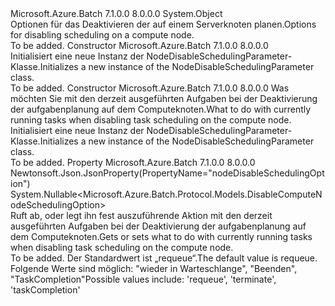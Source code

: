 <Type Name="NodeDisableSchedulingParameter" FullName="Microsoft.Azure.Batch.Protocol.Models.NodeDisableSchedulingParameter">
  <TypeSignature Language="C#" Value="public class NodeDisableSchedulingParameter" />
  <TypeSignature Language="ILAsm" Value=".class public auto ansi beforefieldinit NodeDisableSchedulingParameter extends System.Object" />
  <TypeSignature Language="DocId" Value="T:Microsoft.Azure.Batch.Protocol.Models.NodeDisableSchedulingParameter" />
  <TypeSignature Language="VB.NET" Value="Public Class NodeDisableSchedulingParameter" />
  <TypeSignature Language="F#" Value="type NodeDisableSchedulingParameter = class" />
  <AssemblyInfo>
    <AssemblyName>Microsoft.Azure.Batch</AssemblyName>
    <AssemblyVersion>7.1.0.0</AssemblyVersion>
    <AssemblyVersion>8.0.0.0</AssemblyVersion>
  </AssemblyInfo>
  <Base>
    <BaseTypeName>System.Object</BaseTypeName>
  </Base>
  <Interfaces />
  <Docs>
    <summary>
            <span data-ttu-id="c11ee-101">Optionen für das Deaktivieren der auf einem Serverknoten planen.</span><span class="sxs-lookup"><span data-stu-id="c11ee-101">Options for disabling scheduling on a compute node.</span></span>
            </summary>
    <remarks>To be added.</remarks>
  </Docs>
  <Members>
    <Member MemberName=".ctor">
      <MemberSignature Language="C#" Value="public NodeDisableSchedulingParameter ();" />
      <MemberSignature Language="ILAsm" Value=".method public hidebysig specialname rtspecialname instance void .ctor() cil managed" />
      <MemberSignature Language="DocId" Value="M:Microsoft.Azure.Batch.Protocol.Models.NodeDisableSchedulingParameter.#ctor" />
      <MemberSignature Language="VB.NET" Value="Public Sub New ()" />
      <MemberType>Constructor</MemberType>
      <AssemblyInfo>
        <AssemblyName>Microsoft.Azure.Batch</AssemblyName>
        <AssemblyVersion>7.1.0.0</AssemblyVersion>
        <AssemblyVersion>8.0.0.0</AssemblyVersion>
      </AssemblyInfo>
      <Parameters />
      <Docs>
        <summary>
            <span data-ttu-id="c11ee-102">Initialisiert eine neue Instanz der NodeDisableSchedulingParameter-Klasse.</span><span class="sxs-lookup"><span data-stu-id="c11ee-102">Initializes a new instance of the NodeDisableSchedulingParameter class.</span></span>
            </summary>
        <remarks>To be added.</remarks>
      </Docs>
    </Member>
    <Member MemberName=".ctor">
      <MemberSignature Language="C#" Value="public NodeDisableSchedulingParameter (Nullable&lt;Microsoft.Azure.Batch.Protocol.Models.DisableComputeNodeSchedulingOption&gt; nodeDisableSchedulingOption = null);" />
      <MemberSignature Language="ILAsm" Value=".method public hidebysig specialname rtspecialname instance void .ctor(valuetype System.Nullable`1&lt;valuetype Microsoft.Azure.Batch.Protocol.Models.DisableComputeNodeSchedulingOption&gt; nodeDisableSchedulingOption) cil managed" />
      <MemberSignature Language="DocId" Value="M:Microsoft.Azure.Batch.Protocol.Models.NodeDisableSchedulingParameter.#ctor(System.Nullable{Microsoft.Azure.Batch.Protocol.Models.DisableComputeNodeSchedulingOption})" />
      <MemberSignature Language="VB.NET" Value="Public Sub New (Optional nodeDisableSchedulingOption As Nullable(Of DisableComputeNodeSchedulingOption) = null)" />
      <MemberSignature Language="F#" Value="new Microsoft.Azure.Batch.Protocol.Models.NodeDisableSchedulingParameter : Nullable&lt;Microsoft.Azure.Batch.Protocol.Models.DisableComputeNodeSchedulingOption&gt; -&gt; Microsoft.Azure.Batch.Protocol.Models.NodeDisableSchedulingParameter" Usage="new Microsoft.Azure.Batch.Protocol.Models.NodeDisableSchedulingParameter nodeDisableSchedulingOption" />
      <MemberType>Constructor</MemberType>
      <AssemblyInfo>
        <AssemblyName>Microsoft.Azure.Batch</AssemblyName>
        <AssemblyVersion>7.1.0.0</AssemblyVersion>
        <AssemblyVersion>8.0.0.0</AssemblyVersion>
      </AssemblyInfo>
      <Parameters>
        <Parameter Name="nodeDisableSchedulingOption" Type="System.Nullable&lt;Microsoft.Azure.Batch.Protocol.Models.DisableComputeNodeSchedulingOption&gt;" />
      </Parameters>
      <Docs>
        <param name="nodeDisableSchedulingOption"><span data-ttu-id="c11ee-103">Was möchten Sie mit den derzeit ausgeführten Aufgaben bei der Deaktivierung der aufgabenplanung auf dem Computeknoten.</span><span class="sxs-lookup"><span data-stu-id="c11ee-103">What to do with currently running tasks when disabling task scheduling on the compute node.</span></span></param>
        <summary>
            <span data-ttu-id="c11ee-104">Initialisiert eine neue Instanz der NodeDisableSchedulingParameter-Klasse.</span><span class="sxs-lookup"><span data-stu-id="c11ee-104">Initializes a new instance of the NodeDisableSchedulingParameter class.</span></span>
            </summary>
        <remarks>To be added.</remarks>
      </Docs>
    </Member>
    <Member MemberName="NodeDisableSchedulingOption">
      <MemberSignature Language="C#" Value="public Nullable&lt;Microsoft.Azure.Batch.Protocol.Models.DisableComputeNodeSchedulingOption&gt; NodeDisableSchedulingOption { get; set; }" />
      <MemberSignature Language="ILAsm" Value=".property instance valuetype System.Nullable`1&lt;valuetype Microsoft.Azure.Batch.Protocol.Models.DisableComputeNodeSchedulingOption&gt; NodeDisableSchedulingOption" />
      <MemberSignature Language="DocId" Value="P:Microsoft.Azure.Batch.Protocol.Models.NodeDisableSchedulingParameter.NodeDisableSchedulingOption" />
      <MemberSignature Language="VB.NET" Value="Public Property NodeDisableSchedulingOption As Nullable(Of DisableComputeNodeSchedulingOption)" />
      <MemberSignature Language="F#" Value="member this.NodeDisableSchedulingOption : Nullable&lt;Microsoft.Azure.Batch.Protocol.Models.DisableComputeNodeSchedulingOption&gt; with get, set" Usage="Microsoft.Azure.Batch.Protocol.Models.NodeDisableSchedulingParameter.NodeDisableSchedulingOption" />
      <MemberType>Property</MemberType>
      <AssemblyInfo>
        <AssemblyName>Microsoft.Azure.Batch</AssemblyName>
        <AssemblyVersion>7.1.0.0</AssemblyVersion>
        <AssemblyVersion>8.0.0.0</AssemblyVersion>
      </AssemblyInfo>
      <Attributes>
        <Attribute>
          <AttributeName>Newtonsoft.Json.JsonProperty(PropertyName="nodeDisableSchedulingOption")</AttributeName>
        </Attribute>
      </Attributes>
      <ReturnValue>
        <ReturnType>System.Nullable&lt;Microsoft.Azure.Batch.Protocol.Models.DisableComputeNodeSchedulingOption&gt;</ReturnType>
      </ReturnValue>
      <Docs>
        <summary>
            <span data-ttu-id="c11ee-105">Ruft ab, oder legt ihn fest auszuführende Aktion mit den derzeit ausgeführten Aufgaben bei der Deaktivierung der aufgabenplanung auf dem Computeknoten.</span><span class="sxs-lookup"><span data-stu-id="c11ee-105">Gets or sets what to do with currently running tasks when disabling task scheduling on the compute node.</span></span>
            </summary>
        <value>To be added.</value>
        <remarks>
            <span data-ttu-id="c11ee-106">Der Standardwert ist „requeue“.</span><span class="sxs-lookup"><span data-stu-id="c11ee-106">The default value is requeue.</span></span> <span data-ttu-id="c11ee-107">Folgende Werte sind möglich: "wieder in Warteschlange", "Beenden", "TaskCompletion"</span><span class="sxs-lookup"><span data-stu-id="c11ee-107">Possible values include: 'requeue', 'terminate', 'taskCompletion'</span></span>
            </remarks>
      </Docs>
    </Member>
  </Members>
</Type>